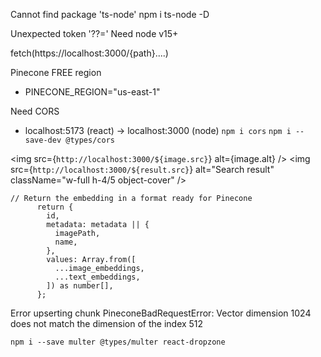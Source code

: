 Cannot find package 'ts-node'
npm i ts-node -D

Unexpected token '??='
Need node v15+

fetch(https://localhost:3000/{path}....)

Pinecone FREE region

- PINECONE_REGION="us-east-1"

Need CORS

- localhost:5173 (react) -> localhost:3000 (node)
  `npm i cors`
  `npm i --save-dev @types/cors`

<img src={`http://localhost:3000/${image.src}`} alt={image.alt} />
<img
src={`http://localhost:3000/${result.src}`}
alt="Search result"
className="w-full h-4/5 object-cover"
/>

```
// Return the embedding in a format ready for Pinecone
      return {
        id,
        metadata: metadata || {
          imagePath,
          name,
        },
        values: Array.from([
          ...image_embeddings,
          ...text_embeddings,
        ]) as number[],
      };
```

Error upserting chunk PineconeBadRequestError: Vector dimension 1024 does not match the dimension of the index 512

`npm i --save multer @types/multer react-dropzone`
